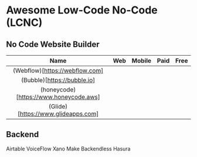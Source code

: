 # Awesome Low-Code No-Code (LCNC)

## No Code Website Builder

| Name | Web | Mobile | Paid | Free |
| :---: | :---: | :---: | :---: |:---: |
|(Webflow)[https://webflow.com]| ||||
|(Bubble)[https://bubble.io]|||||
|(honeycode)[https://www.honeycode.aws]|||||
|(Glide)[https://www.glideapps.com]|||||

## Backend

Airtable 
VoiceFlow 
Xano
Make
Backendless
Hasura
